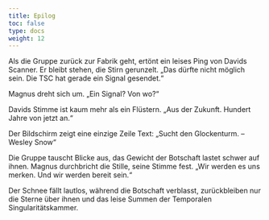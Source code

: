 ```yaml
---
title: Epilog
toc: false
type: docs
weight: 12
---
```

Als die Gruppe zurück zur Fabrik geht, ertönt ein leises Ping von Davids Scanner. Er bleibt stehen, die Stirn gerunzelt. „Das dürfte nicht möglich sein. Die TSC hat gerade ein Signal gesendet.“

Magnus dreht sich um. „Ein Signal? Von wo?“

Davids Stimme ist kaum mehr als ein Flüstern. „Aus der Zukunft. Hundert Jahre von jetzt an.“

Der Bildschirm zeigt eine einzige Zeile Text:
„Sucht den Glockenturm. – Wesley Snow“

Die Gruppe tauscht Blicke aus, das Gewicht der Botschaft lastet schwer auf ihnen. Magnus durchbricht die Stille, seine Stimme fest. „Wir werden es uns merken. Und wir werden bereit sein.“

Der Schnee fällt lautlos, während die Botschaft verblasst, zurückbleiben nur die Sterne über ihnen und das leise Summen der Temporalen Singularitätskammer.